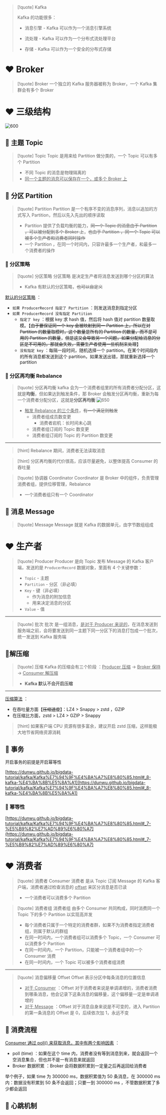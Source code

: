 

> [!quote] Kafka
>
> Kafka 的功能很多：
>
> - 消息引擎 - Kafka 可以作为一个消息引擎系统
>
> - 流处理 - Kafka 可以作为一个分布式流处理平台
> - 存储 - Kafka 可以作为一个安全的分布式存储





# ❤️ Broker
>[!quote] Broker
>一个独立的 Kafka 服务器被称为 Broker，一个 Kafka 集群会有多个 Broker





# ❤️ 三级结构
![600](https://s21.ax1x.com/2024/08/01/pkXlN8O.png)

## 💛 主题 Topic
> [!quote] Topic
> Topic 是用来给 Partition 做分类的，一个 Topic 可以有多个 Partition
>
> - 不同 Topic 的消息是物理隔离的
> - <u>同一个主题的消息可以保存在一个，或多个 Broker 上</u>


## 💛 分区 Partition
>[!quote] Partition
>Partition 是一个有序不变的消息序列，消息以追加的方式写入 Partition，然后以先入先出的顺序读取
>
>- Partition 提供了负载均衡的能力，~~同一个 Topic 的消息由于 Partition ，可以被分配到多个 Broker 上~~，~~也由于 Partition ，同一个 Topic 可以被多个生产者和消费者同时操作~~
>- 一个 Partition ，在同一个时间内，只容许最多一个生产者，和最多一个消费者的操作

### 💙 分区策略
>[!quote] 分区策略
>分区策略 是决定生产者将消息发送到哪个分区的算法
>
>- Kafka 有默认的分区策略，~~也可以自定义~~

<u>默认的分区策略</u> ：
- `如果 ProducerRecord 指定了 Partition` ：则发送消息到指定分区
- `如果 ProducerRecord 没有指定 Partition` 
	- `指定了 key` ：根据 key 求 hash 值，然后将 hash 值对 partition 数量取模。【~~由于要保证同一个 key 会被映射到同一 Partition 上，所以在对 Partition 的数量取模时，这个数量是所有的 Partition 的数量，而不是可用的 Partition 的数量~~，~~但是这又会导致另一个问题，如果分配给消息的分区是不可用的，那就会失败，需要生产者使用一些机制来处理~~】
	- `没有指定 key` ：每隔一段时间，随机选择一个 partition。在某个时间段内的所有消息都发送到这个 partition，如果发送出错，那就重新选择一个 partition

### 💙 分区再均衡 Rebalance
>[!quote] 分区再均衡
> kafka 会为一个消费者组里的所有消费者分配分区，这就是**均衡**，但如果达到触发条件，那 Broker 会触发分区再均衡，重新为每一个消费者分配分区，这就是**分区再均衡**
> ![650](https://s21.ax1x.com/2024/08/01/pkX8gG6.png)
> 
> - <u>触发 Rebalance 的三个条件</u>，~~有一个满足则触发~~
> 	- 消费者组成员数变更
> 		-   消费者宕机：长时间未心跳
> 	- 消费者组订阅的 Topic 数变更
> 	- 消费者组订阅的 Topic 的 Partition 数变更

---

>[!hint] Rebalance 期间，消费者无法读取消息

>[!hint] 分区再均衡的代价很高，应该尽量避免，以整体提高 Consumer 的吞吐量

>[!quote] 协调器 Coordinator
>Coordinator 是 Broker 中的组件，负责管理消费者组，提供位移管理，Rebalance
>
>- 一个消费者组只有一个 Coordinator

## 💛 消息 Message
>[!quote] Message
>Message 就是 Kafka 的数据单元，由字节数组组成

# ❤️ 生产者
>[!quote] Producer
>Producer 是向 Topic 发布 Message 的 Kafka 客户端，发送的是 `ProducerRecord` 数据对象，里面有 4 个关键参数：
> - `Topic` - 主题
> - `Partition` - 分区（非必填）
> - `Key` - 键（非必填）
> 	- 作为消息的附加信息
> 	- 用来决定消息的分区
> - `Value` - 值

---

>[!quote] 批次
>批次 是一组消息，<u>是对于 Producer 来说的</u>，在消息发送到服务端之前，会将要发送到同一主题下同一分区下的消息打包成一个批次，统一发送到 Kafka 服务端

## 💛解压缩
>[!quote] 压缩
>Kafka 的压缩会有三个阶段 ：<u>Producer 压缩</u> -> <u>Broker 保持</u> -> <u>Consumer 解压缩</u>
>
>- **Kafka 默认不会开启压缩**

---

<u>压缩算法</u> ：
- 在吞吐量方面【~~压缩速度~~】：LZ4 > Snappy > zstd ，GZIP
- 在压缩比方面，zstd > LZ4 > GZIP > Snappy

>[!hint] 如果客户端 CPU 资源有很多富余，建议开启 zstd 压缩，这样能极大地节省网络资源消耗

## 💛 事务
开启事务的前提是开启幂等性

[https://dunwu.github.io/bigdata-tutorial/kafka/Kafka%E7%94%9F%E4%BA%A7%E8%80%85.html#_8-kafka-%E4%BA%8B%E5%8A%A1](https://dunwu.github.io/bigdata-tutorial/kafka/Kafka%E7%94%9F%E4%BA%A7%E8%80%85.html#_8-kafka-%E4%BA%8B%E5%8A%A1)

### 💙 幂等性
[https://dunwu.github.io/bigdata-tutorial/kafka/Kafka%E7%94%9F%E4%BA%A7%E8%80%85.html#_7-%E5%B9%82%E7%AD%89%E6%80%A7](https://dunwu.github.io/bigdata-tutorial/kafka/Kafka%E7%94%9F%E4%BA%A7%E8%80%85.html#_7-%E5%B9%82%E7%AD%89%E6%80%A7)

# ❤️ 消费者
>[!quote] 消费者 Consumer
>消费者 是从 Topic 订阅 Message 的 Kafka 客户端，消费者通过检查消息的 <u>offset</u> 来区分消息是否已读
>
>- 一个消费者可以消费多个 Partition

>[!quote] 消费者组
> 消费者组 由多个 Consumer 共同构成，同时消费同一个 Topic 下的多个 Partition 以实现高并发
> 
> - 每个消费者只属于一个特定的消费者群，如果不为消费者指定消费者组，则属于默认的群组
> - 在同一时间内，一个消费者组可以消费多个 Topic，一个 Consumer 可以消费多个 Partition
> - 在同一时间内，一个 Partition，只能被一个消费者组中的一个 Consumer 消费
> - 在同一时间内，一个 Topic 可以被多个消费者组消费

---

>[!quote] 消息偏移量 Offset
>Offset 表示分区中每条消息的位置信息
>
>- <u>对于 Consumer</u> ：Offset 对于消费者来说是单调递增的，消费者消费到哪条消息，他会记录下这条消息的偏移量，这个偏移量一定是单调递增的
>- <u>对于 Message</u> ：Offset 对于消息自身来说是不可变的，进入 Partition 的第一条消息的 Offset 是 0，后续依次加 1，永远不变

## 💛 消费流程
<u>Consumer 通过 poll() 来获取消息，其中有两个影响因素</u> ：
- poll (time) ：如果在这个 time 内，消费者没有等到消息到来，就会返回一个空消息集合，但也并不是一有消息来就返回
- Broker 数据积累 ：Broker 会将数据积累到一定量之后再返回给消费者

举个例子，如果 time 为 300000 ms，数据积累值为 50 条消息，在 300000 ms 内：数据没有积累到 50 条不会返回；只要一到 300000 ms ，不管数据积累了多少都会返回

## 💛 心跳机制






















